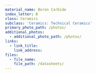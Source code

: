 ```yaml
---
material_name: Boron Carbide
index_letter: B
class: Ceramics
subclass: 'Ceramics: Technical Ceramics'
primary_photo_path: /photos/
additional_photos:
  - additional_photo_path: /photos/
links:
  - link_title:
    link_address:
files:
  - file_name:
    file_path: /datasheets/
---
```



